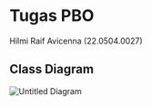 # Tugas PBO
Hilmi Raif Avicenna (22.0504.0027)
## Class Diagram
![Untitled Diagram](https://github.com/HilmiRaifA027/PBO_Task/assets/170077374/40dfbec9-1132-4e91-8d48-043f622a0808)